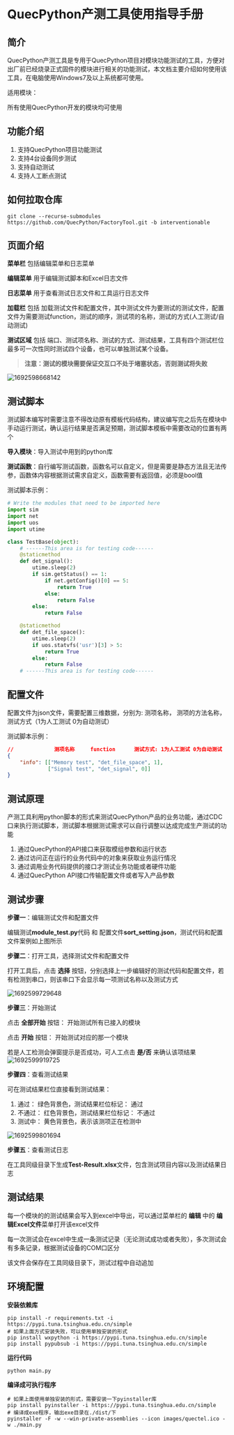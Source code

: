 # QuecPython产测工具使用指导手册

## 简介

QuecPython产测工具是专用于QuecPython项目对模块功能测试的工具，方便对出厂前已经烧录正式固件的模块进行相关的功能测试，本文档主要介绍如何使用该工具，在电脑使用Windows7及以上系统都可使用。

适用模块：

所有使用QuecPython开发的模块均可使用

## 功能介绍
1. 支持QuecPython项目功能测试
2. 支持4台设备同步测试
3. 支持自动测试
3. 支持人工断点测试


## 如何拉取仓库

```shell
git clone --recurse-submodules https://github.com/QuecPython/FactoryTool.git -b interventionable
```

## 页面介绍

**菜单栏** 包括编辑菜单和日志菜单

**编辑菜单** 用于编辑测试脚本和Excel日志文件

**日志菜单** 用于查看测试日志文件和工具运行日志文件    

**加载栏** 包括 加载测试文件和配置文件，其中测试文件为要测试的测试文件，配置文件为需要测试function，测试的顺序，测试项的名称，测试的方式(人工测试/自动测试)

**测试区域** 包括 端口、测试项名称、测试的方式、测试结果，工具有四个测试栏位最多可一次性同时测试四个设备，也可以单独测试某个设备。

> **注意：测试的模块需要保证交互口不处于堵塞状态，否则测试将失败**

![1692598668142](./media/1692598668142.jpg)

## 测试脚本

测试脚本编写时需要注意不得改动原有模板代码结构，建议编写完之后先在模块中手动运行测试，确认运行结果是否满足预期，测试脚本模板中需要改动的位置有两个

**导入模块**：导入测试中用到的python库

**测试函数**：自行编写测试函数，函数名可以自定义，但是需要是静态方法且无法传参，函数体内容根据测试需求自定义，函数需要有返回值，必须是bool值

测试脚本示例：

```python
# Write the modules that need to be imported here
import sim
import net
import uos
import utime

class TestBase(object):
    # ------This area is for testing code------
    @staticmethod
    def det_signal():
        utime.sleep(2)
        if sim.getStatus() == 1:
            if net.getConfig()[0] == 5:
                return True
            else:
                return False
        else:
            return False

    @staticmethod
    def det_file_space():
        utime.sleep(2)
        if uos.statvfs('usr')[3] > 5:
            return True
        else:
            return False
    # ------This area is for testing code------
```

## 配置文件
配置文件为json文件，需要配置三维数据，分别为: 测项名称， 测项的方法名称， 测试方式（1为人工测试 0为自动测试）

测试脚本示例：

```json
//             测项名称     function      测试方式: 1为人工测试 0为自动测试
{
    "info": [["Memory test", "det_file_space", 1],
             ["Signal test", "det_signal", 0]]
}
```


## 测试原理

产测工具利用python脚本的形式来测试QuecPython产品的业务功能，通过CDC口来执行测试脚本，测试脚本根据测试需求可以自行调整以达成完成生产测试的功能

1. 通过QuecPython的API接口来获取模组参数和运行状态
2. 通过访问正在运行的业务代码中的对象来获取业务运行情况
3. 通过调用业务代码提供的接口才测试业务功能或者硬件功能
4. 通过QuecPython API接口传输配置文件或者写入产品参数

## 测试步骤

**步骤一**：编辑测试文件和配置文件

编辑测试**module_test.py**代码 和 配置文件**sort_setting.json**，测试代码和配置文件案例如上图所示

**步骤二**：打开工具，选择测试文件和配置文件

打开工具后，点击 **选择** 按钮，分别选择上一步编辑好的测试代码和配置文件，若有检测到串口，则该串口下会显示每一项测试名称以及测试方式

![1692599729648](./media/1692599729648.jpg)

**步骤三**：开始测试

点击 **全部开始** 按钮： 开始测试所有已接入的模块

点击 **开始** 按钮： 开始测试对应的那一个模块

若是人工检测会弹窗提示是否成功，可人工点击 **是/否** 来确认该项结果
![1692599919725](./media/1692599919725.jpg)

**步骤四**：查看测试结果

可在测试结果栏位直接看到测试结果：
1. 通过： 绿色背景色，测试结果栏位标记： 通过
2. 不通过： 红色背景色，测试结果栏位标记： 不通过 
3. 测试中： 黄色背景色，表示该测项正在检测中

![1692599801694](./media/1692599801694.jpg)

**步骤五**：查看测试日志

在工具同级目录下生成**Test-Result.xlsx**文件，包含测试项目内容以及测试结果日志

## 测试结果

每一个模块的的测试结果会写入到excel中导出，可以通过菜单栏的 **编辑** 中的 **编辑Excel文件**菜单打开该excel文件

每一次测试会在excel中生成一条测试记录（无论测试成功或者失败），多次测试会有多条记录，根据测试设备的COM口区分

该文件会保存在工具同级目录下，测试过程中自动追加


## 环境配置

**安装依赖库**

```shell
pip install -r requirements.txt -i https://pypi.tuna.tsinghua.edu.cn/simple
# 如果上面方式安装失败，可以使用单独安装的形式
pip install wxpython -i https://pypi.tuna.tsinghua.edu.cn/simple
pip install pypubsub -i https://pypi.tuna.tsinghua.edu.cn/simple
```
**运行代码**

```shell
python main.py
```
**编译成可执行程序**

```shell
# 如果上面使用单独安装的形式，需要安装一下pyinstaller库
pip install pyinstaller -i https://pypi.tuna.tsinghua.edu.cn/simple
# 编译成exe程序，输出exe目录在./dist/下
pyinstaller -F -w --win-private-assemblies --icon images/quectel.ico -w ./main.py
```
